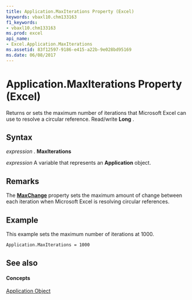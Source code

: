 ```yaml
---
title: Application.MaxIterations Property (Excel)
keywords: vbaxl10.chm133163
f1_keywords:
- vbaxl10.chm133163
ms.prod: excel
api_name:
- Excel.Application.MaxIterations
ms.assetid: 83f12597-9186-e415-a22b-9e028bd95169
ms.date: 06/08/2017
---
```



# Application.MaxIterations Property (Excel)

Returns or sets the maximum number of iterations that Microsoft Excel can use to resolve a circular reference. Read/write **Long** .


## Syntax

 _expression_ . **MaxIterations**

 _expression_ A variable that represents an **Application** object.


## Remarks

The **[MaxChange](application-maxchange-property-excel.md)** property sets the maximum amount of change between each iteration when Microsoft Excel is resolving circular references.


## Example

This example sets the maximum number of iterations at 1000.


```vb
Application.MaxIterations = 1000
```


## See also


#### Concepts


[Application Object](application-object-excel.md)

